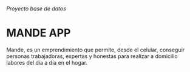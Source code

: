 ###### Proyecto base de datos

# MANDE APP
Mande, es un emprendimiento que permite, desde el celular, conseguir personas
trabajadoras, expertas y honestas para realizar a domicilio labores del día a día en el hogar.

